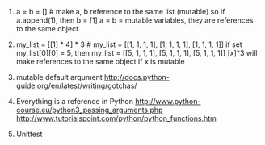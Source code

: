1. a = b = [] # make a, b reference to the same list (mutable)
so if a.append(1), then b = [1]
a = b = mutable variables, they are references to the same object

2. my_list = [[1] * 4] * 3 # my_list = [[1, 1, 1, 1], [1, 1, 1, 1], [1, 1, 1, 1]]
if set my_list[0][0] = 5, then my_list = [[5, 1, 1, 1], [5, 1, 1, 1], [5, 1, 1, 1]]
[x]*3 will make references to the same object if x is mutable

3. mutable default argument
http://docs.python-guide.org/en/latest/writing/gotchas/

4. Everything is a reference in Python
http://www.python-course.eu/python3_passing_arguments.php
http://www.tutorialspoint.com/python/python_functions.htm

5. Unittest
